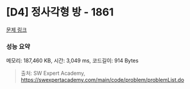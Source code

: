 # [D4] 정사각형 방 - 1861 

[문제 링크](https://swexpertacademy.com/main/code/problem/problemDetail.do?contestProbId=AV5LtJYKDzsDFAXc) 

### 성능 요약

메모리: 187,460 KB, 시간: 3,049 ms, 코드길이: 914 Bytes



> 출처: SW Expert Academy, https://swexpertacademy.com/main/code/problem/problemList.do